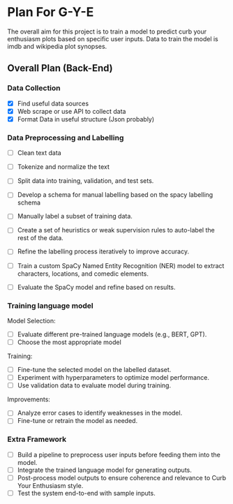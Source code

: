 # Plan For G-Y-E

The overall aim for this project is to train a model to predict curb your enthusiasm plots based on specific user inputs. Data to train the model is imdb and wikipedia plot synopses.

## Overall Plan (Back-End)

### Data Collection

- [x] Find useful data sources
- [x] Web scrape or use API to collect data
- [x] Format Data in useful structure (Json probably)

### Data Preprocessing and Labelling

- [ ] Clean text data
- [ ] Tokenize and normalize the text

- [ ] Split data into training, validation, and test sets.
- [ ] Develop a schema for manual labelling based on the spacy labelling schema
- [ ] Manually label a subset of training data.
- [ ] Create a set of heuristics or weak supervision rules to auto-label the rest of the data.
- [ ] Refine the labelling process iteratively to improve accuracy.

- [ ] Train a custom SpaCy Named Entity Recognition (NER) model to extract characters, locations, and comedic elements.
- [ ] Evaluate the SpaCy model and refine based on results.

### Training language model

Model Selection:

- [ ] Evaluate different pre-trained language models (e.g., BERT, GPT).
- [ ] Choose the most appropriate model

Training:

- [ ] Fine-tune the selected model on the labelled dataset.
- [ ] Experiment with hyperparameters to optimize model performance.
- [ ] Use validation data to evaluate model during training.

Improvements:

- [ ] Analyze error cases to identify weaknesses in the model.
- [ ] Fine-tune or retrain the model as needed.

### Extra Framework

- [ ] Build a pipeline to preprocess user inputs before feeding them into the model.
- [ ] Integrate the trained language model for generating outputs.
- [ ] Post-process model outputs to ensure coherence and relevance to Curb Your Enthusiasm style.
- [ ] Test the system end-to-end with sample inputs.
